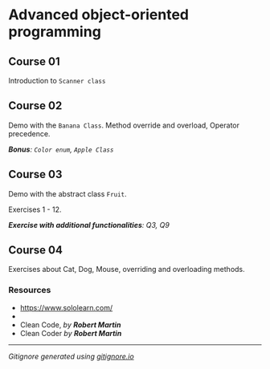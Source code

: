 # Advanced object-oriented programming

## Course 01

Introduction to `Scanner class`

## Course 02

Demo with the `Banana Class`. Method override and overload, Operator precedence.

***Bonus**: `Color enum`, `Apple Class`*

## Course 03

Demo with the abstract class `Fruit`. 

Exercises 1 - 12.

***Exercise with additional functionalities**: Q3, Q9*

## Course 04

Exercises about Cat, Dog, Mouse, overriding and overloading methods.



### Resources

- <https://www.sololearn.com/>
- 
- Clean Code, _by **Robert Martin**_
- Clean Coder  _by **Robert Martin**_

-----

*Gitignore generated using [gitignore.io](https://www.toptal.com/developers/gitignore/)*
